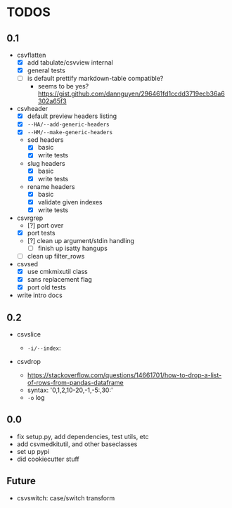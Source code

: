 # TODOS


## 0.1 

- csvflatten
    - [X] add tabulate/csvview internal
    - [x] general tests
    - [ ] is default prettify markdown-table compatible? 
        - seems to be yes? https://gist.github.com/dannguyen/296461fd1ccdd3719ecb36a6302a65f3
- csvheader
    - [x] default preview headers listing
    - [x] `--HA/--add-generic-headers`
    - [x] `--HM/--make-generic-headers` 
    - sed headers
        - [x] basic
        - [x] write tests
    - slug headers
        - [x] basic
        - [x] write tests
    - rename headers
        - [x] basic
        - [x] validate given indexes
        - [x] write tests

- csvrgrep 
    - [?] port over
    - [x] port tests
    - [?] clean up argument/stdin handling
        - [ ] finish up isatty hangups
    - [ ] clean up filter_rows

- csvsed
    - [x] use cmkmixutil class
    - [x] sans replacement flag
    - [x] port old tests

- write intro docs


## 0.2

- csvslice
    - `-i/--index`: 

- csvdrop
    - https://stackoverflow.com/questions/14661701/how-to-drop-a-list-of-rows-from-pandas-dataframe
    - syntax: '0,1,2,10-20,-1,-5:,30:'
    - `-o` log 

## 0.0

- fix setup.py, add dependencies, test utils, etc
- add csvmedkitutil, and other baseclasses
- set up pypi
- did cookiecutter stuff




## Future

- csvswitch: case/switch transform

